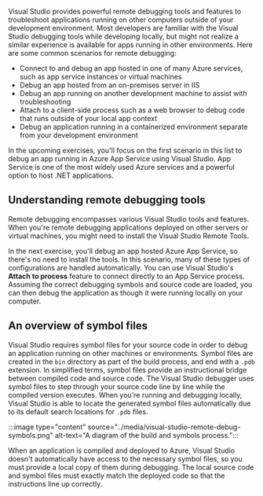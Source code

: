 Visual Studio provides powerful remote debugging tools and features to troubleshoot applications running on other computers outside of your development environment. Most developers are familiar with the Visual Studio debugging tools while developing locally, but might not realize a similar experience is available for apps running in other environments. Here are some common scenarios for remote debugging:

* Connect to and debug an app hosted in one of many Azure services, such as app service instances or virtual machines
* Debug an app hosted from an on-premises server in IIS
* Debug an app running on another development machine to assist with troubleshooting
* Attach to a client-side process such as a web browser to debug code that runs outside of your local app context
* Debug an application running in a containerized environment separate from your development environment

In the upcoming exercises, you'll focus on the first scenario in this list to debug an app running in Azure App Service using Visual Studio. App Service is one of the most widely used Azure services and a powerful option to host .NET applications.

## Understanding remote debugging tools

Remote debugging encompasses various Visual Studio tools and features. When you're remote debugging applications deployed on other servers or virtual machines, you might need to install the Visual Studio Remote Tools.

In the next exercise, you'll debug an app hosted Azure App Service, so there's no need to install the tools. In this scenario, many of these types of configurations are handled automatically. You can use Visual Studio's **Attach to process** feature to connect directly to an App Service process. Assuming the correct debugging symbols and source code are loaded, you can then debug the application as though it were running locally on your computer.

## An overview of symbol files

Visual Studio requires symbol files for your source code in order to debug an application running on other machines or environments. Symbol files are created in the `bin` directory as part of the build process, and end with a `.pdb` extension. In simplified terms, symbol files provide an instructional bridge between compiled code and source code. The Visual Studio debugger uses symbol files to step through your source code line by line while the compiled version executes. When you're running and debugging locally, Visual Studio is able to locate the generated symbol files automatically due to its default search locations for `.pdb` files.

:::image type="content" source="../media/visual-studio-remote-debug-symbols.png" alt-text="A diagram of the build and symbols process.":::

When an application is compiled and deployed to Azure, Visual Studio doesn't automatically have access to the necessary symbol files, so you must provide a local copy of them during debugging. The local source code and symbol files must exactly match the deployed code so that the instructions line up correctly.
